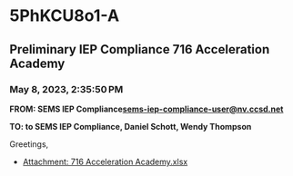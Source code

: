 # 5PhKCU8o1-A
## Preliminary IEP Compliance 716 Acceleration Academy
### May 8, 2023, 2:35:50 PM
**FROM: SEMS IEP Compliance<sems-iep-compliance-user@nv.ccsd.net>**

**TO: to SEMS IEP Compliance, Daniel Schott, Wendy Thompson**


Greetings, 





* [Attachment: 716 Acceleration Academy.xlsx](5PhKCU8o1-A-attachment-1.xlsx)
